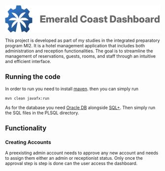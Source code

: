 <p align="center">
    <picture>
            <source media="(prefers-color-scheme: dark)" srcset="https://github.com/MohamedAffes0/HotelManagementSystem/blob/Mohamed/docs/images/logo-with-text-dark-mode.png">
            <source media="(prefers-color-scheme: light)" srcset="https://github.com/MohamedAffes0/HotelManagementSystem/blob/Mohamed/docs/images/logo-with-text-light-mode.png">
            <img src="https://github.com/MohamedAffes0/HotelManagementSystem/blob/Mohamed/docs/images/logo-with-text-light-mode.png">
    </picture>
</p>

This project is developed as part of my studies in the integrated preparatory program MI2. It is a hotel management application that includes both administration and reception functionalities. The goal is to streamline the management of reservations, guests, rooms, and staff through an intuitive and efficient interface.

## Running the code
In order to run you need to install [maven](https://maven.apache.org/).
then you can simply run
```
mvn clean javafx:run
```
As for the database you need [Oracle DB](https://www.oracle.com/database/) alongside [SQL+](https://www.oracle.com/database/technologies/sqlplus-cloud.html).
Then simply run the SQL files in the PLSQL directory.

## Functionality
### Creating Accounts
A preexisting admin account needs to approve any new account and needs to assign them either an admin or receptionist status.
Only once the approval step is step is done can the user access the dashboard.
